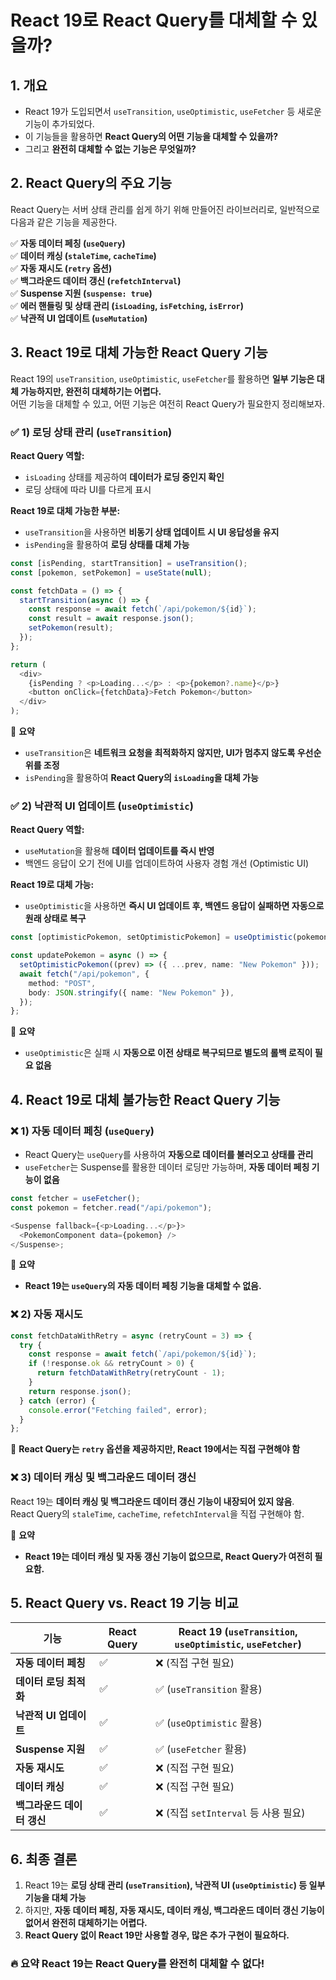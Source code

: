 # **React 19로 React Query를 대체할 수 있을까?**

## **1. 개요**

- React 19가 도입되면서 `useTransition`, `useOptimistic`, `useFetcher` 등 새로운 기능이 추가되었다.
- 이 기능들을 활용하면 **React Query의 어떤 기능을 대체할 수 있을까?**
- 그리고 **완전히 대체할 수 없는 기능은 무엇일까?**

## **2. React Query의 주요 기능**

React Query는 서버 상태 관리를 쉽게 하기 위해 만들어진 라이브러리로, 일반적으로 다음과 같은 기능을 제공한다.

✅ **자동 데이터 페칭 (`useQuery`)**  
✅ **데이터 캐싱 (`staleTime`, `cacheTime`)**  
✅ **자동 재시도 (`retry` 옵션)**  
✅ **백그라운드 데이터 갱신 (`refetchInterval`)**  
✅ **Suspense 지원 (`suspense: true`)**  
✅ **에러 핸들링 및 상태 관리 (`isLoading`, `isFetching`, `isError`)**  
✅ **낙관적 UI 업데이트 (`useMutation`)**

## **3. React 19로 대체 가능한 React Query 기능**

React 19의 `useTransition`, `useOptimistic`, `useFetcher`를 활용하면 **일부 기능은 대체 가능하지만, 완전히 대체하기는 어렵다.**  
어떤 기능을 대체할 수 있고, 어떤 기능은 여전히 React Query가 필요한지 정리해보자.

### ✅ **1) 로딩 상태 관리 (`useTransition`)**

**React Query 역할:**

- `isLoading` 상태를 제공하여 **데이터가 로딩 중인지 확인**
- 로딩 상태에 따라 UI를 다르게 표시

**React 19로 대체 가능한 부분:**

- `useTransition`을 사용하면 **비동기 상태 업데이트 시 UI 응답성을 유지**
- `isPending`을 활용하여 **로딩 상태를 대체 가능**

```typescript
const [isPending, startTransition] = useTransition();
const [pokemon, setPokemon] = useState(null);

const fetchData = () => {
  startTransition(async () => {
    const response = await fetch(`/api/pokemon/${id}`);
    const result = await response.json();
    setPokemon(result);
  });
};

return (
  <div>
    {isPending ? <p>Loading...</p> : <p>{pokemon?.name}</p>}
    <button onClick={fetchData}>Fetch Pokemon</button>
  </div>
);
```

📌 **요약**

- `useTransition`은 **네트워크 요청을 최적화하지 않지만, UI가 멈추지 않도록 우선순위를 조정**
- `isPending`을 활용하여 **React Query의 `isLoading`을 대체 가능**

### ✅ **2) 낙관적 UI 업데이트 (`useOptimistic`)**

**React Query 역할:**

- `useMutation`을 활용해 **데이터 업데이트를 즉시 반영**
- 백엔드 응답이 오기 전에 UI를 업데이트하여 사용자 경험 개선 (Optimistic UI)

**React 19로 대체 가능:**

- `useOptimistic`을 사용하면 **즉시 UI 업데이트 후, 백엔드 응답이 실패하면 자동으로 원래 상태로 복구**

```typescript
const [optimisticPokemon, setOptimisticPokemon] = useOptimistic(pokemon);

const updatePokemon = async () => {
  setOptimisticPokemon((prev) => ({ ...prev, name: "New Pokemon" }));
  await fetch("/api/pokemon", {
    method: "POST",
    body: JSON.stringify({ name: "New Pokemon" }),
  });
};
```

📌 **요약**

- `useOptimistic`은 실패 시 **자동으로 이전 상태로 복구되므로 별도의 롤백 로직이 필요 없음**

## **4. React 19로 대체 불가능한 React Query 기능**

### ❌ **1) 자동 데이터 페칭 (`useQuery`)**

- React Query는 `useQuery`를 사용하여 **자동으로 데이터를 불러오고 상태를 관리**
- `useFetcher`는 Suspense를 활용한 데이터 로딩만 가능하며, **자동 데이터 페칭 기능이 없음**

```typescript
const fetcher = useFetcher();
const pokemon = fetcher.read("/api/pokemon");

<Suspense fallback={<p>Loading...</p>}>
  <PokemonComponent data={pokemon} />
</Suspense>;
```

📌 **요약**

- **React 19는 `useQuery`의 자동 데이터 페칭 기능을 대체할 수 없음.**

### ❌ **2) 자동 재시도**

```typescript
const fetchDataWithRetry = async (retryCount = 3) => {
  try {
    const response = await fetch(`/api/pokemon/${id}`);
    if (!response.ok && retryCount > 0) {
      return fetchDataWithRetry(retryCount - 1);
    }
    return response.json();
  } catch (error) {
    console.error("Fetching failed", error);
  }
};
```

📌 **React Query는 `retry` 옵션을 제공하지만, React 19에서는 직접 구현해야 함**

### ❌ **3) 데이터 캐싱 및 백그라운드 데이터 갱신**

React 19는 **데이터 캐싱 및 백그라운드 데이터 갱신 기능이 내장되어 있지 않음**.  
React Query의 `staleTime`, `cacheTime`, `refetchInterval`을 직접 구현해야 함.

📌 **요약**

- **React 19는 데이터 캐싱 및 자동 갱신 기능이 없으므로, React Query가 여전히 필요함.**

## **5. React Query vs. React 19 기능 비교**

| 기능                       | **React Query** | **React 19 (`useTransition`, `useOptimistic`, `useFetcher`)** |
| -------------------------- | --------------- | ------------------------------------------------------------- |
| **자동 데이터 페칭**       | ✅              | ❌ (직접 구현 필요)                                           |
| **데이터 로딩 최적화**     | ✅              | ✅ (`useTransition` 활용)                                     |
| **낙관적 UI 업데이트**     | ✅              | ✅ (`useOptimistic` 활용)                                     |
| **Suspense 지원**          | ✅              | ✅ (`useFetcher` 활용)                                        |
| **자동 재시도**            | ✅              | ❌ (직접 구현 필요)                                           |
| **데이터 캐싱**            | ✅              | ❌ (직접 구현 필요)                                           |
| **백그라운드 데이터 갱신** | ✅              | ❌ (직접 `setInterval` 등 사용 필요)                          |

## **6. 최종 결론**

1. React 19는 **로딩 상태 관리 (`useTransition`), 낙관적 UI (`useOptimistic`) 등 일부 기능을 대체 가능**
2. 하지만, **자동 데이터 페칭, 자동 재시도, 데이터 캐싱, 백그라운드 데이터 갱신 기능이 없어서 완전히 대체하기는 어렵다.**
3. **React Query 없이 React 19만 사용할 경우, 많은 추가 구현이 필요하다.**

### **🔥 요약 React 19는 React Query를 완전히 대체할 수 없다!**
